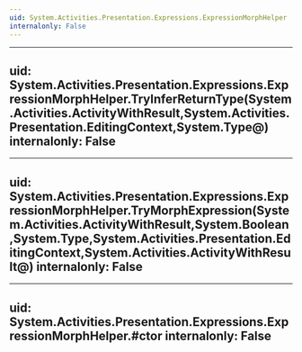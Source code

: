 ```yaml
---
uid: System.Activities.Presentation.Expressions.ExpressionMorphHelper
internalonly: False
---
```


---
uid: System.Activities.Presentation.Expressions.ExpressionMorphHelper.TryInferReturnType(System.Activities.ActivityWithResult,System.Activities.Presentation.EditingContext,System.Type@)
internalonly: False
---

---
uid: System.Activities.Presentation.Expressions.ExpressionMorphHelper.TryMorphExpression(System.Activities.ActivityWithResult,System.Boolean,System.Type,System.Activities.Presentation.EditingContext,System.Activities.ActivityWithResult@)
internalonly: False
---

---
uid: System.Activities.Presentation.Expressions.ExpressionMorphHelper.#ctor
internalonly: False
---
